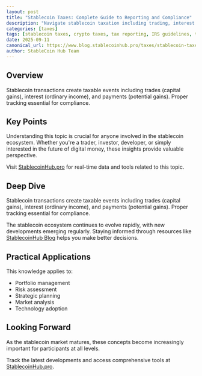 ```yaml
---
layout: post
title: "Stablecoin Taxes: Complete Guide to Reporting and Compliance"
description: "Navigate stablecoin taxation including trading, interest income, and payment transactions. Learn reporting requirements and tax optimization strategies."
categories: [taxes]
tags: [stablecoin taxes, crypto taxes, tax reporting, IRS guidelines, tax compliance]
date: 2025-09-11
canonical_url: https://www.blog.stablecoinhub.pro/taxes/stablecoin-taxes/
author: StableCoin Hub Team
---
```


## Overview

Stablecoin transactions create taxable events including trades (capital gains), interest (ordinary income), and payments (potential gains). Proper tracking essential for compliance.

## Key Points

Understanding this topic is crucial for anyone involved in the stablecoin ecosystem. Whether you're a trader, investor, developer, or simply interested in the future of digital money, these insights provide valuable perspective.

Visit [StablecoinHub.pro](https://www.stablecoinhub.pro) for real-time data and tools related to this topic.

## Deep Dive

Stablecoin transactions create taxable events including trades (capital gains), interest (ordinary income), and payments (potential gains). Proper tracking essential for compliance.

The stablecoin ecosystem continues to evolve rapidly, with new developments emerging regularly. Staying informed through resources like [StablecoinHub Blog](https://www.blog.stablecoinhub.pro) helps you make better decisions.

## Practical Applications

This knowledge applies to:
- Portfolio management
- Risk assessment
- Strategic planning
- Market analysis
- Technology adoption

## Looking Forward

As the stablecoin market matures, these concepts become increasingly important for participants at all levels.

Track the latest developments and access comprehensive tools at [StablecoinHub.pro](https://www.stablecoinhub.pro).
